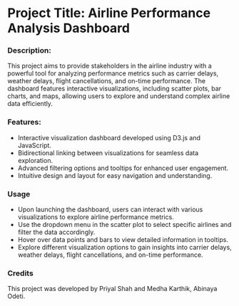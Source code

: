 <h1>Project Title: Airline Performance Analysis Dashboard</h1>

<h3>Description:</h3>
<p>This project aims to provide stakeholders in the airline industry with a powerful tool for analyzing performance metrics such as carrier delays, weather delays, flight cancellations, and on-time performance. The dashboard features interactive visualizations, including scatter plots, bar charts, and maps, allowing users to explore and understand complex airline data efficiently.</p>
<h3>Features:</h3>
<ul>
  <li>Interactive visualization dashboard developed using D3.js and JavaScript.</li>
  <li>Bidirectional linking between visualizations for seamless data exploration.</li>
  <li>Advanced filtering options and tooltips for enhanced user engagement.</li>
  <li>Intuitive design and layout for easy navigation and understanding.</li>
</ul>
<h3>Usage</h3>
<ul>
  <li>Upon launching the dashboard, users can interact with various visualizations to explore airline performance metrics.</li>
  <li>Use the dropdown menu in the scatter plot to select specific airlines and filter the data accordingly.</li>
  <li>Hover over data points and bars to view detailed information in tooltips.</li>
  <li>Explore different visualization options to gain insights into carrier delays, weather delays, flight cancellations, and on-time performance.</li>
</ul>
<h3>Credits</h3>
<p>This project was developed by Priyal Shah and Medha Karthik, Abinaya Odeti.</p>


